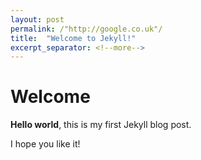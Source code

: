 ```yaml
---
layout: post
permalink: /"http://google.co.uk"/
title:  "Welcome to Jekyll!"
excerpt_separator: <!--more-->
---
```


# Welcome

**Hello world**, this is my first Jekyll blog post.

<!--more-->
I hope you like it!
